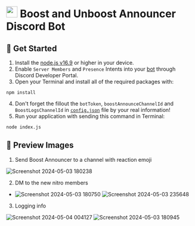 # <img src="https://github.com/Masihdeveloper/Boost-Unboost-Announcer/assets/100484009/9ee3e394-d44b-4445-9514-a7396b8f4fc3" width="30px"> Boost and Unboost Announcer Discord Bot
 ## 🎉 Get Started
1. Install the [node.js v16.9](https://nodejs.org/en/download) or higher in your device.
2. Enable `Server Members` and `Presence` Intents into your [bot](https://discord.com/developers/applications) through Discord Developer Portal.
3. Open your Terminal and install all of the required packages with:
``` 
npm install
```
4. Don't forget the fillout the `botToken`, `boostAnnounceChannelId` and `BoostLogsChannelId` in [`config.json`](https://github.com/Masihdeveloper/Boost-Unboost-Announcer/blob/main/config.json) file by your real information! 
5. Run your application with sending this command in Terminal:
```
node index.js
```
## 📸 Preview Images

1. Send Boost Announcer to a channel with reaction emoji

![Screenshot 2024-05-03 180238](https://github.com/Masihdeveloper/Boost-Unboost-Announcer/assets/100484009/9706bdc4-4dc3-4271-9048-884cd0990b78)

2. DM to the new nitro members

- ![Screenshot 2024-05-03 180750](https://github.com/Masihdeveloper/Boost-Unboost-Announcer/assets/100484009/c3885f5a-ea47-4f5c-ba26-12b4b596bd55)
![Screenshot 2024-05-03 235648](https://github.com/Masihdeveloper/Boost-Unboost-Announcer/assets/100484009/7da48722-abb9-48db-abcb-6e451a71a4fe)

3. Logging info

![Screenshot 2024-05-04 004127](https://github.com/Masihdeveloper/Boost-Unboost-Announcer/assets/100484009/2eca58bd-8944-4616-a24c-f03f740b7f86)
![Screenshot 2024-05-03 180945](https://github.com/Masihdeveloper/Boost-Unboost-Announcer/assets/100484009/c03280fc-fea4-4a2d-ba38-d9d34f97f55e)







